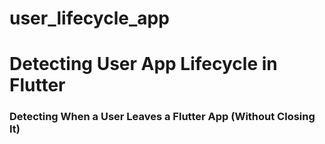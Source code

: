 # user_lifecycle_app

# Detecting User App Lifecycle in Flutter

### Detecting When a User Leaves a Flutter App (Without Closing It)
